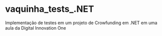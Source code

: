 # vaquinha_tests_.NET
Implementação de testes em um projeto de Crowfunding em .NET em uma aula da Digital Innovation One
